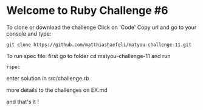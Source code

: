 # Welcome to Ruby Challenge #6

To clone or download the challenge Click on 'Code' Copy url and go to your console and type:
```
git clone https://github.com/matthiashaefeli/matyou-challenge-11.git
```
To run spec file: first go to folder cd matyou-challenge-11 and run
```
rspec
```
enter solution in src/challenge.rb

more details to the challenges on EX.md

and that's it !
